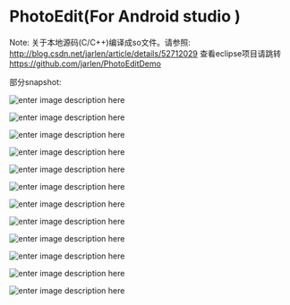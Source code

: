 # PhotoEdit(For Android studio )

Note: 
		关于本地源码(C/C++)编译成so文件。请参照: http://blog.csdn.net/jarlen/article/details/52712029
		查看eclipse项目请跳转 	https://github.com/jarlen/PhotoEditDemo

部分snapshot:

![enter image description here](https://github.com/jarlen/PhotoEdit/blob/master/app/snapshot/device-2016-10-10-092416.png)

![enter image description here](https://github.com/jarlen/PhotoEdit/blob/master/app/snapshot/device-2016-10-10-092603.png)

![enter image description here](https://github.com/jarlen/PhotoEdit/blob/master/app/snapshot/device-2016-10-10-092630.png)

![enter image description here](https://github.com/jarlen/PhotoEdit/blob/master/app/snapshot/device-2016-10-10-092746.png)

![enter image description here](https://github.com/jarlen/PhotoEdit/blob/master/app/snapshot/device-2016-10-10-092805.png)

![enter image description here](https://github.com/jarlen/PhotoEdit/blob/master/app/snapshot/device-2016-10-10-092908.png)

![enter image description here](https://github.com/jarlen/PhotoEdit/blob/master/app/snapshot/device-2016-10-10-092942.png)

![enter image description here](https://github.com/jarlen/PhotoEdit/blob/master/app/snapshot/device-2016-10-10-093013.png)

![enter image description here](https://github.com/jarlen/PhotoEdit/blob/master/app/snapshot/device-2016-10-10-093116.png)

![enter image description here](https://github.com/jarlen/PhotoEdit/blob/master/app/snapshot/device-2016-10-10-093150.png)

![enter image description here](https://github.com/jarlen/PhotoEdit/blob/master/app/snapshot/device-2016-10-10-093208.png)

![enter image description here](https://github.com/jarlen/PhotoEdit/blob/master/app/snapshot/device-2016-10-10-093338.png)
